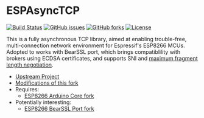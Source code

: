 # ESPAsyncTCP
[![Build Status](https://travis-ci.org/Adam5Wu/ESPAsyncTCP.svg?branch=adam5wu/master)](https://travis-ci.org/Adam5Wu/ESPAsyncTCP)
[![GitHub issues](https://img.shields.io/github/issues/Adam5Wu/ESPAsyncTCP.svg)](https://github.com/Adam5Wu/ESPAsyncTCP/issues)
[![GitHub forks](https://img.shields.io/github/forks/Adam5Wu/ESPAsyncTCP.svg)](https://github.com/Adam5Wu/ESPAsyncTCP/network)
[![License](https://img.shields.io/github/license/Adam5Wu/ESPAsyncTCP.svg)](./LICENSE)

This is a fully asynchronous TCP library, aimed at enabling trouble-free, multi-connection network environment for Espressif's ESP8266 MCUs.
Adopted to works with BearSSL port, which brings compatiblility with brokers using ECDSA certificates, and supports SNI and [maximum fragment length negotiation](https://tools.ietf.org/html/rfc6066#page-8).

* [Upstream Project](https://github.com/me-no-dev/ESPAsyncTCP-esp8266)
* [Modifications of this fork](MODIFICATIONS.md)
* Requires:
	- [ESP8266 Arduino Core fork](https://github.com/Adam5Wu/Arduino)
* Potentially interesting:
	- [ESP8266 BearSSL Port fork](https://github.com/Adam5Wu/bearssl-esp8266)
